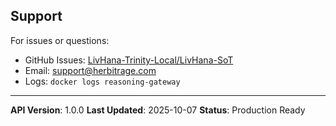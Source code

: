 ## Support

For issues or questions:

- GitHub Issues: [LivHana-Trinity-Local/LivHana-SoT](https://github.com/jesseniesen/LivHana-Trinity-Local)
- Email: <support@herbitrage.com>
- Logs: `docker logs reasoning-gateway`

---

**API Version**: 1.0.0
**Last Updated**: 2025-10-07
**Status**: Production Ready
